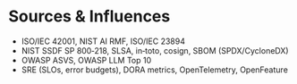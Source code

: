 # Sources & Influences
- ISO/IEC 42001, NIST AI RMF, ISO/IEC 23894
- NIST SSDF SP 800‑218, SLSA, in‑toto, cosign, SBOM (SPDX/CycloneDX)
- OWASP ASVS, OWASP LLM Top 10
- SRE (SLOs, error budgets), DORA metrics, OpenTelemetry, OpenFeature

